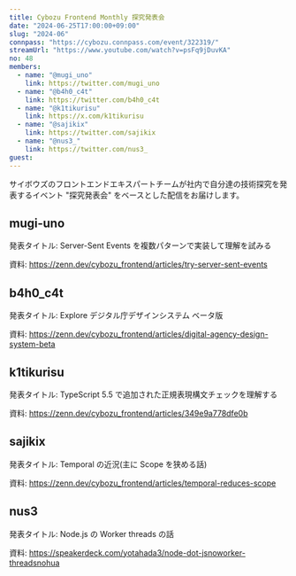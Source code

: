 ```yaml
---
title: Cybozu Frontend Monthly 探究発表会
date: "2024-06-25T17:00:00+09:00"
slug: "2024-06"
connpass: "https://cybozu.connpass.com/event/322319/"
streamUrl: "https://www.youtube.com/watch?v=psFq9jDuvKA"
no: 48
members:
  - name: "@mugi_uno"
    link: https://twitter.com/mugi_uno
  - name: "@b4h0_c4t"
    link: https://twitter.com/b4h0_c4t
  - name: "@k1tikurisu"
    link: https://x.com/k1tikurisu
  - name: "@sajikix"
    link: https://twitter.com/sajikix
  - name: "@nus3_"
    link: https://twitter.com/nus3_
guest:
---
```


サイボウズのフロントエンドエキスパートチームが社内で自分達の技術探究を発表するイベント "探究発表会" をベースとした配信をお届けします。

## mugi-uno

発表タイトル: Server-Sent Events を複数パターンで実装して理解を試みる

資料: https://zenn.dev/cybozu_frontend/articles/try-server-sent-events

## b4h0_c4t

発表タイトル: Explore デジタル庁デザインシステム ベータ版

資料: https://zenn.dev/cybozu_frontend/articles/digital-agency-design-system-beta

## k1tikurisu

発表タイトル: TypeScript 5.5 で追加された正規表現構文チェックを理解する

資料: https://zenn.dev/cybozu_frontend/articles/349e9a778dfe0b

## sajikix

発表タイトル: Temporal の近況(主に Scope を狭める話)

資料: https://zenn.dev/cybozu_frontend/articles/temporal-reduces-scope

## nus3

発表タイトル: Node.js の Worker threads の話

資料: https://speakerdeck.com/yotahada3/node-dot-jsnoworker-threadsnohua
